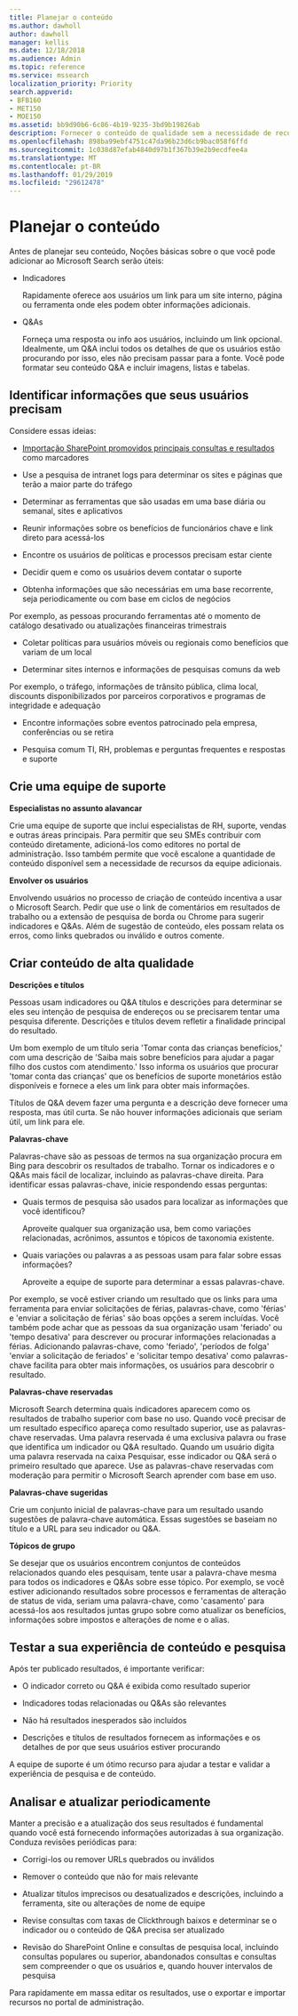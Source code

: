 ```yaml
---
title: Planejar o conteúdo
ms.author: dawholl
author: dawholl
manager: kellis
ms.date: 12/18/2018
ms.audience: Admin
ms.topic: reference
ms.service: mssearch
localization_priority: Priority
search.appverid:
- BFB160
- MET150
- MOE150
ms.assetid: bb9d90b6-6c86-4b19-9235-3bd9b19826ab
description: Fornecer o conteúdo de qualidade sem a necessidade de recursos adicionais quando você usa o Microsoft Search
ms.openlocfilehash: 898ba99ebf4751c47da96b23d6cb9bac058f6ffd
ms.sourcegitcommit: 1c038d87efab4840d97b1f367b39e2b9ecdfee4a
ms.translationtype: MT
ms.contentlocale: pt-BR
ms.lasthandoff: 01/29/2019
ms.locfileid: "29612478"
---
```

# <a name="plan-your-content"></a>Planejar o conteúdo

Antes de planejar seu conteúdo, Noções básicas sobre o que você pode adicionar ao Microsoft Search serão úteis:
  
- Indicadores
    
    Rapidamente oferece aos usuários um link para um site interno, página ou ferramenta onde eles podem obter informações adicionais.
    
- Q&As
    
    Forneça uma resposta ou info aos usuários, incluindo um link opcional. Idealmente, um Q&A inclui todos os detalhes de que os usuários estão procurando por isso, eles não precisam passar para a fonte. Você pode formatar seu conteúdo Q&A e incluir imagens, listas e tabelas.
    
## <a name="identify-information-your-users-need"></a>Identificar informações que seus usuários precisam

Considere essas ideias:
  
- [Importação SharePoint promovidos principais consultas e resultados](import-sharepoint-promoted-results-and-top-queries.md) como marcadores 
    
- Use a pesquisa de intranet logs para determinar os sites e páginas que terão a maior parte do tráfego
    
- Determinar as ferramentas que são usadas em uma base diária ou semanal, sites e aplicativos
    
- Reunir informações sobre os benefícios de funcionários chave e link direto para acessá-los
    
- Encontre os usuários de políticas e processos precisam estar ciente
    
- Decidir quem e como os usuários devem contatar o suporte
    
- Obtenha informações que são necessárias em uma base recorrente, seja periodicamente ou com base em ciclos de negócios
  
Por exemplo, as pessoas procurando ferramentas até o momento de catálogo desativado ou atualizações financeiras trimestrais
    
- Coletar políticas para usuários móveis ou regionais como benefícios que variam de um local
    
- Determinar sites internos e informações de pesquisas comuns da web
  
Por exemplo, o tráfego, informações de trânsito pública, clima local, discounts disponibilizados por parceiros corporativos e programas de integridade e adequação
    
- Encontre informações sobre eventos patrocinado pela empresa, conferências ou se retira
    
- Pesquisa comum TI, RH, problemas e perguntas frequentes e respostas e suporte
    
## <a name="build-a-support-team"></a>Crie uma equipe de suporte

 **Especialistas no assunto alavancar**
  
Crie uma equipe de suporte que inclui especialistas de RH, suporte, vendas e outras áreas principais. Para permitir que seu SMEs contribuir com conteúdo diretamente, adicioná-los como editores no portal de administração. Isso também permite que você escalone a quantidade de conteúdo disponível sem a necessidade de recursos da equipe adicionais.
  
 **Envolver os usuários**
  
Envolvendo usuários no processo de criação de conteúdo incentiva a usar o Microsoft Search. Pedir que use o link de comentários em resultados de trabalho ou a extensão de pesquisa de borda ou Chrome para sugerir indicadores e Q&As. Além de sugestão de conteúdo, eles possam relata os erros, como links quebrados ou inválido e outros comente.
  
## <a name="create-high-quality-content"></a>Criar conteúdo de alta qualidade

 **Descrições e títulos**
  
Pessoas usam indicadores ou Q&A títulos e descrições para determinar se eles seu intenção de pesquisa de endereços ou se precisarem tentar uma pesquisa diferente. Descrições e títulos devem refletir a finalidade principal do resultado.
  
Um bom exemplo de um título seria 'Tomar conta das crianças benefícios,' com uma descrição de 'Saiba mais sobre benefícios para ajudar a pagar filho dos custos com atendimento.' Isso informa os usuários que procurar 'tomar conta das crianças' que os benefícios de suporte monetários estão disponíveis e fornece a eles um link para obter mais informações.
  
Títulos de Q&A devem fazer uma pergunta e a descrição deve fornecer uma resposta, mas útil curta. Se não houver informações adicionais que seriam útil, um link para ele.
  
 **Palavras-chave**
  
Palavras-chave são as pessoas de termos na sua organização procura em Bing para descobrir os resultados de trabalho. Tornar os indicadores e o Q&As mais fácil de localizar, incluindo as palavras-chave direita. Para identificar essas palavras-chave, inicie respondendo essas perguntas:
  
- Quais termos de pesquisa são usados para localizar as informações que você identificou?
    
    Aproveite qualquer sua organização usa, bem como variações relacionadas, acrônimos, assuntos e tópicos de taxonomia existente.
    
- Quais variações ou palavras a as pessoas usam para falar sobre essas informações?
    
    Aproveite a equipe de suporte para determinar a essas palavras-chave.
    
Por exemplo, se você estiver criando um resultado que os links para uma ferramenta para enviar solicitações de férias, palavras-chave, como 'férias' e 'enviar a solicitação de férias' são boas opções a serem incluídas. Você também pode achar que as pessoas da sua organização usam 'feriado' ou 'tempo desativa' para descrever ou procurar informações relacionadas a férias. Adicionando palavras-chave, como 'feriado', 'períodos de folga' 'enviar a solicitação de feriados' e 'solicitar tempo desativa' como palavras-chave facilita para obter mais informações, os usuários para descobrir o resultado.
  
 **Palavras-chave reservadas**
  
Microsoft Search determina quais indicadores aparecem como os resultados de trabalho superior com base no uso. Quando você precisar de um resultado específico apareça como resultado superior, use as palavras-chave reservadas. Uma palavra reservada é uma exclusiva palavra ou frase que identifica um indicador ou Q&A resultado. Quando um usuário digita uma palavra reservada na caixa Pesquisar, esse indicador ou Q&A será o primeiro resultado que aparece. Use as palavras-chave reservadas com moderação para permitir o Microsoft Search aprender com base em uso.
  
 **Palavras-chave sugeridas**
  
Crie um conjunto inicial de palavras-chave para um resultado usando sugestões de palavra-chave automática. Essas sugestões se baseiam no título e a URL para seu indicador ou Q&A.
  
 **Tópicos de grupo**
  
Se desejar que os usuários encontrem conjuntos de conteúdos relacionados quando eles pesquisam, tente usar a palavra-chave mesma para todos os indicadores e Q&As sobre esse tópico. Por exemplo, se você estiver adicionando resultados sobre processos e ferramentas de alteração de status de vida, seriam uma palavra-chave, como 'casamento' para acessá-los aos resultados juntas grupo sobre como atualizar os benefícios, informações sobre impostos e alterações de nome e o alias.
  
## <a name="test-your-content-and-search-experience"></a>Testar a sua experiência de conteúdo e pesquisa

Após ter publicado resultados, é importante verificar:
  
- O indicador correto ou Q&A é exibida como resultado superior
    
- Indicadores todas relacionadas ou Q&As são relevantes
    
- Não há resultados inesperados são incluídos
    
- Descrições e títulos de resultados fornecem as informações e os detalhes de por que seus usuários estiver procurando
    
A equipe de suporte é um ótimo recurso para ajudar a testar e validar a experiência de pesquisa e de conteúdo.
  
## <a name="review-and-update-periodically"></a>Analisar e atualizar periodicamente

Manter a precisão e a atualização dos seus resultados é fundamental quando você está fornecendo informações autorizadas à sua organização. Conduza revisões periódicas para:
  
- Corrigi-los ou remover URLs quebrados ou inválidos
    
- Remover o conteúdo que não for mais relevante
    
- Atualizar títulos imprecisos ou desatualizados e descrições, incluindo a ferramenta, site ou alterações de nome de equipe
    
- Revise consultas com taxas de Clickthrough baixos e determinar se o indicador ou o conteúdo de Q&A precisa ser atualizado
    
- Revisão do SharePoint Online e consultas de pesquisa local, incluindo consultas populares ou superior, abandonados consultas e consultas sem compreender o que os usuários e, quando houver intervalos de pesquisa
    
Para rapidamente em massa editar os resultados, use o exportar e importar recursos no portal de administração.

  

